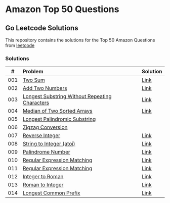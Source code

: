 # Amazon Top 50 Questions
## Go Leetcode Solutions

This repository contains the solutions for the Top 50 Amazon Questions from [leetcode](https://leetcode.com/problem-list/top-amazon-questions/)

### Solutions

|#    | Problem |Solution|
|:---:|:--------|:-------|
| 001 |[Two Sum](https://leetcode.com/problems/two-sum/)|[Link](https://github.com/albertopformoso/go-leetcode/blob/main/001-two-sum/001-two-sum.md)|
| 002 | [Add Two Numbers](https://leetcode.com/problems/add-two-numbers/) | [Link](https://github.com/albertopformoso/go-leetcode/blob/main/002-add-two-numbers/002-add-two-numbers.md)
| 003 | [Longest Substring Without Repeating Characters](https://leetcode.com/problems/longest-substring-without-repeating-characters/) | [Link](https://github.com/albertopformoso/go-leetcode/blob/main/003-longest-substring-without-repeating-characters/003-longest-substring-without-repeating-characters.md)
| 004 | [Median of Two Sorted Arrays](https://leetcode.com/problems/median-of-two-sorted-arrays/) | [Link](https://github.com/albertopformoso/go-leetcode/blob/main/004-median-of-two-sorted-arrays/004-median-of-two-sorted-arrays.md)
| 005 | [Longest Palindromic Substring](https://leetcode.com/problems/longest-palindromic-substring/) | []()
| 006 | [Zigzag Conversion](https://leetcode.com/problems/zigzag-conversion/) | []()
| 007 | [Reverse Integer](https://leetcode.com/problems/reverse-integer/) | [Link](https://github.com/albertopformoso/go-leetcode/blob/main/007-reverse-integer/007-reverse-integer.md)
| 008 | [String to Integer (atoi)](https://leetcode.com/problems/string-to-integer-atoi/) | [Link](https://github.com/albertopformoso/go-leetcode/blob/main/008-string-to-integer-(atoi)/008-string-to-integer-(atoi).md)
| 009 | [Palindrome Number](https://leetcode.com/problems/palindrome-number/) | [Link](https://github.com/albertopformoso/go-leetcode/blob/main/009-palindrome-number/009-palindrome-number.md)
| 010 | [Regular Expression Matching](https://leetcode.com/problems/regular-expression-matching/) | [Link](https://github.com/albertopformoso/go-leetcode/blob/main/010-regular-expression-matching/010-regular-expression-matching.md)
| 011 | [Regular Expression Matching](https://leetcode.com/problems/container-with-most-water/) | [Link](https://github.com/albertopformoso/go-leetcode/blob/main/011-container-with-most-water/011-container-with-most-water.md)
| 012 | [Integer to Roman](https://leetcode.com/problems/integer-to-roman/) | [Link](https://github.com/albertopformoso/go-leetcode/blob/main/012-integer-to-roman/012-integer-to-roman.md)
| 013 | [Roman to Integer](https://leetcode.com/problems/roman-to-integer/) | [Link](https://github.com/albertopformoso/go-leetcode/blob/main/013-roman-to-integer/013-roman-to-integer.md)
| 014 | [Longest Common Prefix](https://leetcode.com/problems/longest-common-prefix/) | [Link](https://github.com/albertopformoso/go-leetcode/blob/main/014-longest-common-prefix/014-longest-common-prefix.md)

